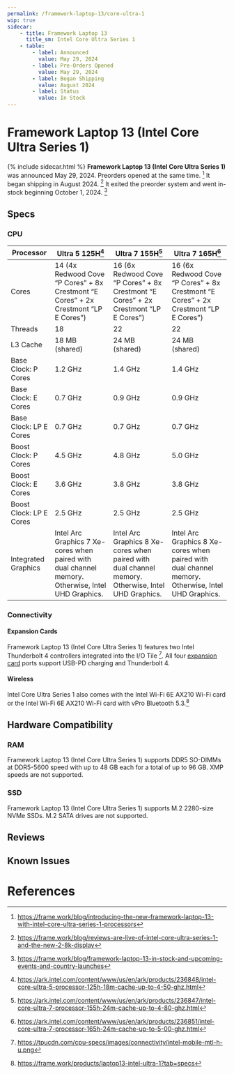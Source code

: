 ```yaml
---
permalink: /framework-laptop-13/core-ultra-1
wip: true
sidecar:
    - title: Framework Laptop 13
      title_sm: Intel Core Ultra Series 1
    - table:
        - label: Announced
          value: May 29, 2024
        - label: Pre-Orders Opened
          value: May 29, 2024
        - label: Began Shipping
          value: August 2024
        - label: Status
          value: In Stock
---
```

# Framework Laptop 13 (Intel Core Ultra Series 1)
{% include sidecar.html %}
**Framework Laptop 13 (Intel Core Ultra Series 1)** was announced May 29, 2024. Preorders opened at the same time. [^1] It began shipping in August 2024. [^7] It exited the preorder system and went in-stock beginning October 1, 2024. [^8]

## Specs
### CPU

| Processor            | Ultra 5 125H[^2] | Ultra 7 155H[^3] | Ultra 7 165H[^4] |
| -------------------- | -------------- | -------------- | -------------- |
| Cores                | 14 (4x Redwood Cove “P Cores” + 8x Crestmont “E Cores” + 2x Crestmont “LP E Cores”) | 16 (6x Redwood Cove “P Cores” + 8x Crestmont “E Cores” + 2x Crestmont “LP E Cores”) | 16 (6x Redwood Cove “P Cores” + 8x Crestmont “E Cores” + 2x Crestmont “LP E Cores”) |
| Threads              | 18             | 22             | 22             |         
| L3 Cache             | 18 MB (shared) | 24 MB (shared) | 24 MB (shared) |
| Base Clock: P Cores  | 1.2 GHz        | 1.4 GHz        | 1.4 GHz        |
| Base Clock: E Cores  | 0.7 GHz        | 0.9 GHz        | 0.9 GHz        |
| Base Clock: LP E Cores  | 0.7 GHz     | 0.7 GHz        | 0.7 GHz        |
| Boost Clock: P Cores | 4.5 GHz        | 4.8 GHz        | 5.0 GHz        |
| Boost Clock: E Cores | 3.6 GHz        | 3.8 GHz        | 3.8 GHz        |
| Boost Clock: LP E Cores | 2.5 GHz     | 2.5 GHz        | 2.5 GHz        |
| Integrated Graphics  | Intel Arc Graphics 7 Xe-cores when paired with dual channel memory. Otherwise, Intel UHD Graphics. | Intel Arc Graphics 8 Xe-cores when paired with dual channel memory. Otherwise, Intel UHD Graphics. | Intel Arc Graphics 8 Xe-cores when paired with dual channel memory. Otherwise, Intel UHD Graphics. |


### Connectivity
#### Expansion Cards
Framework Laptop 13 (Intel Core Ultra Series 1) features two Intel Thunderbolt 4 controllers integrated into the I/O Tile [^5]. All four [expansion card](/expansion-cards) ports support USB-PD charging and Thunderbolt 4.

#### Wireless
Intel Core Ultra Series 1 also comes with the Intel Wi-Fi 6E AX210 Wi-Fi card or the Intel Wi-Fi 6E AX210 Wi-Fi card with vPro Bluetooth 5.3.[^6]

## Hardware Compatibility
### RAM
Framework Laptop 13 (Intel Core Ultra Series 1) supports DDR5 SO-DIMMs at DDR5-5600 speed with up to 48 GB each for a total of up to 96 GB. XMP speeds are not supported.

### SSD
Framework Laptop 13 (Intel Core Ultra Series 1) supports M.2 2280-size NVMe SSDs. M.2 SATA drives are not supported.

## Reviews
## Known Issues

# References
[^1]: <https://frame.work/blog/introducing-the-new-framework-laptop-13-with-intel-core-ultra-series-1-processors>
[^2]: <https://ark.intel.com/content/www/us/en/ark/products/236848/intel-core-ultra-5-processor-125h-18m-cache-up-to-4-50-ghz.html>
[^3]: <https://ark.intel.com/content/www/us/en/ark/products/236847/intel-core-ultra-7-processor-155h-24m-cache-up-to-4-80-ghz.html>
[^4]: <https://ark.intel.com/content/www/us/en/ark/products/236851/intel-core-ultra-7-processor-165h-24m-cache-up-to-5-00-ghz.html>
[^5]: <https://tpucdn.com/cpu-specs/images/connectivity/intel-mobile-mtl-h-u.png>
[^6]: <https://frame.work/products/laptop13-intel-ultra-1?tab=specs>
[^7]: <https://frame.work/blog/reviews-are-live-of-intel-core-ultra-series-1-and-the-new-2-8k-display>
[^8]: <https://frame.work/blog/framework-laptop-13-in-stock-and-upcoming-events-and-country-launches>